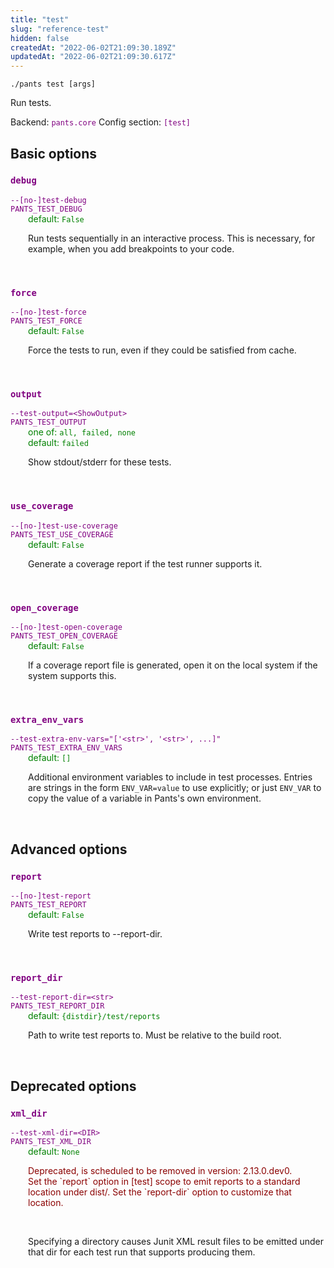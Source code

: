 ```yaml
---
title: "test"
slug: "reference-test"
hidden: false
createdAt: "2022-06-02T21:09:30.189Z"
updatedAt: "2022-06-02T21:09:30.617Z"
---
```

```
./pants test [args]
```
Run tests.

Backend: <span style="color: purple"><code>pants.core</code></span>
Config section: <span style="color: purple"><code>[test]</code></span>

## Basic options

<div style="color: purple">
  <h3><code>debug</code></h3>
  <code>--[no-]test-debug</code><br>
  <code>PANTS_TEST_DEBUG</code><br>
</div>
<div style="padding-left: 2em;">
<span style="color: green">default: <code>False</code></span>

<br>

Run tests sequentially in an interactive process. This is necessary, for example, when you add breakpoints to your code.
</div>
<br>

<div style="color: purple">
  <h3><code>force</code></h3>
  <code>--[no-]test-force</code><br>
  <code>PANTS_TEST_FORCE</code><br>
</div>
<div style="padding-left: 2em;">
<span style="color: green">default: <code>False</code></span>

<br>

Force the tests to run, even if they could be satisfied from cache.
</div>
<br>

<div style="color: purple">
  <h3><code>output</code></h3>
  <code>--test-output=&lt;ShowOutput&gt;</code><br>
  <code>PANTS_TEST_OUTPUT</code><br>
</div>
<div style="padding-left: 2em;">
<span style="color: green">one of: <code>all, failed, none</code></span><br>
<span style="color: green">default: <code>failed</code></span>

<br>

Show stdout/stderr for these tests.
</div>
<br>

<div style="color: purple">
  <h3><code>use_coverage</code></h3>
  <code>--[no-]test-use-coverage</code><br>
  <code>PANTS_TEST_USE_COVERAGE</code><br>
</div>
<div style="padding-left: 2em;">
<span style="color: green">default: <code>False</code></span>

<br>

Generate a coverage report if the test runner supports it.
</div>
<br>

<div style="color: purple">
  <h3><code>open_coverage</code></h3>
  <code>--[no-]test-open-coverage</code><br>
  <code>PANTS_TEST_OPEN_COVERAGE</code><br>
</div>
<div style="padding-left: 2em;">
<span style="color: green">default: <code>False</code></span>

<br>

If a coverage report file is generated, open it on the local system if the system supports this.
</div>
<br>

<div style="color: purple">
  <h3><code>extra_env_vars</code></h3>
  <code>--test-extra-env-vars=&quot;['&lt;str&gt;', '&lt;str&gt;', ...]&quot;</code><br>
  <code>PANTS_TEST_EXTRA_ENV_VARS</code><br>
</div>
<div style="padding-left: 2em;">
<span style="color: green">default: <code>[]</code></span>

<br>

Additional environment variables to include in test processes. Entries are strings in the form `ENV_VAR=value` to use explicitly; or just `ENV_VAR` to copy the value of a variable in Pants's own environment.
</div>
<br>


## Advanced options

<div style="color: purple">
  <h3><code>report</code></h3>
  <code>--[no-]test-report</code><br>
  <code>PANTS_TEST_REPORT</code><br>
</div>
<div style="padding-left: 2em;">
<span style="color: green">default: <code>False</code></span>

<br>

Write test reports to --report-dir.
</div>
<br>

<div style="color: purple">
  <h3><code>report_dir</code></h3>
  <code>--test-report-dir=&lt;str&gt;</code><br>
  <code>PANTS_TEST_REPORT_DIR</code><br>
</div>
<div style="padding-left: 2em;">
<span style="color: green">default: <code>{distdir}/test/reports</code></span>

<br>

Path to write test reports to. Must be relative to the build root.
</div>
<br>


## Deprecated options

<div style="color: purple">
  <h3><code>xml_dir</code></h3>
  <code>--test-xml-dir=&lt;DIR&gt;</code><br>
  <code>PANTS_TEST_XML_DIR</code><br>
</div>
<div style="padding-left: 2em;">
<span style="color: green">default: <code>None</code></span>
<p style="color: darkred">Deprecated, is scheduled to be removed in version: 2.13.0.dev0.<br>Set the `report` option in [test] scope to emit reports to a standard location under dist/. Set the `report-dir` option to customize that location.</p>
<br>

Specifying a directory causes Junit XML result files to be emitted under that dir for each test run that supports producing them.
</div>
<br>